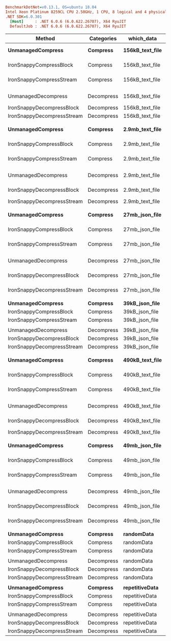 ``` ini

BenchmarkDotNet=v0.13.1, OS=ubuntu 18.04
Intel Xeon Platinum 8259CL CPU 2.50GHz, 1 CPU, 8 logical and 4 physical cores
.NET SDK=6.0.301
  [Host]     : .NET 6.0.6 (6.0.622.26707), X64 RyuJIT
  DefaultJob : .NET 6.0.6 (6.0.622.26707), X64 RyuJIT


```
|                     Method | Categories |      which_data |           Mean |         Error |        StdDev |         Median | Ratio | RatioSD |
|--------------------------- |----------- |---------------- |---------------:|--------------:|--------------:|---------------:|------:|--------:|
|          **UnmanagedCompress** |   **Compress** | **156kB_text_file** |   **2,296.084 μs** |     **4.4959 μs** |     **4.2055 μs** |   **2,293.706 μs** |  **1.00** |    **0.00** |
|    IronSnappyCompressBlock |   Compress | 156kB_text_file |   1,098.062 μs |     1.3946 μs |     1.2363 μs |   1,098.111 μs |  0.48 |    0.00 |
|   IronSnappyCompressStream |   Compress | 156kB_text_file |   1,588.488 μs |     2.7696 μs |     2.3128 μs |   1,588.666 μs |  0.69 |    0.00 |
|                            |            |                 |                |               |               |                |       |         |
|        UnmanagedDecompress | Decompress | 156kB_text_file |   1,031.660 μs |     1.7465 μs |     1.5482 μs |   1,031.298 μs |  1.00 |    0.00 |
|  IronSnappyDecompressBlock | Decompress | 156kB_text_file |     634.622 μs |     1.7398 μs |     1.4528 μs |     634.661 μs |  0.62 |    0.00 |
| IronSnappyDecompressStream | Decompress | 156kB_text_file |     486.997 μs |     0.3386 μs |     0.3002 μs |     487.043 μs |  0.47 |    0.00 |
|                            |            |                 |                |               |               |                |       |         |
|          **UnmanagedCompress** |   **Compress** | **2.9mb_text_file** |  **41,211.230 μs** |   **412.2883 μs** |   **385.6548 μs** |  **41,345.556 μs** |  **1.00** |    **0.00** |
|    IronSnappyCompressBlock |   Compress | 2.9mb_text_file |  17,903.072 μs |    15.2791 μs |    14.2920 μs |  17,905.238 μs |  0.43 |    0.00 |
|   IronSnappyCompressStream |   Compress | 2.9mb_text_file |  28,482.657 μs |   171.8345 μs |   160.7341 μs |  28,580.554 μs |  0.69 |    0.00 |
|                            |            |                 |                |               |               |                |       |         |
|        UnmanagedDecompress | Decompress | 2.9mb_text_file |  18,416.645 μs |    15.6578 μs |    14.6463 μs |  18,414.334 μs |  1.00 |    0.00 |
|  IronSnappyDecompressBlock | Decompress | 2.9mb_text_file |  10,407.265 μs |   202.8071 μs |   189.7059 μs |  10,568.626 μs |  0.57 |    0.01 |
| IronSnappyDecompressStream | Decompress | 2.9mb_text_file |     572.914 μs |    12.6236 μs |    37.2209 μs |     581.760 μs |  0.03 |    0.00 |
|                            |            |                 |                |               |               |                |       |         |
|          **UnmanagedCompress** |   **Compress** |  **27mb_json_file** | **238,072.954 μs** | **3,743.3508 μs** | **3,501.5326 μs** | **241,059.070 μs** |  **1.00** |    **0.00** |
|    IronSnappyCompressBlock |   Compress |  27mb_json_file | 105,614.567 μs |   327.9367 μs |   306.7522 μs | 105,512.873 μs |  0.44 |    0.01 |
|   IronSnappyCompressStream |   Compress |  27mb_json_file | 195,912.765 μs |   773.3414 μs |   723.3840 μs | 196,177.165 μs |  0.82 |    0.01 |
|                            |            |                 |                |               |               |                |       |         |
|        UnmanagedDecompress | Decompress |  27mb_json_file | 137,081.747 μs |    82.7980 μs |    77.4493 μs | 137,048.979 μs |  1.00 |    0.00 |
|  IronSnappyDecompressBlock | Decompress |  27mb_json_file |  61,566.214 μs |    27.8293 μs |    23.2387 μs |  61,568.877 μs |  0.45 |    0.00 |
| IronSnappyDecompressStream | Decompress |  27mb_json_file |   1,796.735 μs |     4.8835 μs |     4.5680 μs |   1,799.658 μs |  0.01 |    0.00 |
|                            |            |                 |                |               |               |                |       |         |
|          **UnmanagedCompress** |   **Compress** |  **39kB_json_file** |     **344.349 μs** |     **0.6846 μs** |     **0.6069 μs** |     **344.343 μs** |  **1.00** |    **0.00** |
|    IronSnappyCompressBlock |   Compress |  39kB_json_file |     125.581 μs |     0.8985 μs |     0.8405 μs |     125.113 μs |  0.36 |    0.00 |
|   IronSnappyCompressStream |   Compress |  39kB_json_file |     247.689 μs |     0.3435 μs |     0.2868 μs |     247.747 μs |  0.72 |    0.00 |
|                            |            |                 |                |               |               |                |       |         |
|        UnmanagedDecompress | Decompress |  39kB_json_file |      87.718 μs |     0.3167 μs |     0.2807 μs |      87.654 μs |  1.00 |    0.00 |
|  IronSnappyDecompressBlock | Decompress |  39kB_json_file |      37.774 μs |     0.2970 μs |     0.2480 μs |      37.715 μs |  0.43 |    0.00 |
| IronSnappyDecompressStream | Decompress |  39kB_json_file |     180.980 μs |     0.2456 μs |     0.2298 μs |     180.826 μs |  2.06 |    0.01 |
|                            |            |                 |                |               |               |                |       |         |
|          **UnmanagedCompress** |   **Compress** | **490kB_text_file** |   **8,386.718 μs** |     **7.1911 μs** |     **6.0049 μs** |   **8,387.337 μs** |  **1.00** |    **0.00** |
|    IronSnappyCompressBlock |   Compress | 490kB_text_file |   3,786.526 μs |     6.3810 μs |     5.6566 μs |   3,784.944 μs |  0.45 |    0.00 |
|   IronSnappyCompressStream |   Compress | 490kB_text_file |   5,368.196 μs |     7.7547 μs |     6.8743 μs |   5,367.975 μs |  0.64 |    0.00 |
|                            |            |                 |                |               |               |                |       |         |
|        UnmanagedDecompress | Decompress | 490kB_text_file |   3,871.118 μs |    11.7725 μs |    11.0120 μs |   3,870.923 μs |  1.00 |    0.00 |
|  IronSnappyDecompressBlock | Decompress | 490kB_text_file |   2,263.520 μs |     7.8085 μs |     7.3041 μs |   2,259.097 μs |  0.58 |    0.00 |
| IronSnappyDecompressStream | Decompress | 490kB_text_file |     539.768 μs |     0.6967 μs |     0.6176 μs |     539.731 μs |  0.14 |    0.00 |
|                            |            |                 |                |               |               |                |       |         |
|          **UnmanagedCompress** |   **Compress** |  **49mb_json_file** | **537,790.833 μs** | **4,584.6808 μs** | **4,288.5133 μs** | **541,359.806 μs** |  **1.00** |    **0.00** |
|    IronSnappyCompressBlock |   Compress |  49mb_json_file | 247,489.661 μs | 1,775.9872 μs | 1,661.2595 μs | 246,174.121 μs |  0.46 |    0.01 |
|   IronSnappyCompressStream |   Compress |  49mb_json_file | 419,491.114 μs | 4,527.8910 μs | 4,235.3921 μs | 423,026.636 μs |  0.78 |    0.00 |
|                            |            |                 |                |               |               |                |       |         |
|        UnmanagedDecompress | Decompress |  49mb_json_file | 296,584.013 μs |   175.0899 μs |   155.2126 μs | 296,552.735 μs | 1.000 |    0.00 |
|  IronSnappyDecompressBlock | Decompress |  49mb_json_file | 153,802.641 μs |    63.4974 μs |    59.3955 μs | 153,806.510 μs | 0.519 |    0.00 |
| IronSnappyDecompressStream | Decompress |  49mb_json_file |   1,474.286 μs |     7.0510 μs |     6.5955 μs |   1,475.913 μs | 0.005 |    0.00 |
|                            |            |                 |                |               |               |                |       |         |
|          **UnmanagedCompress** |   **Compress** |      **randomData** |       **9.736 μs** |     **0.0535 μs** |     **0.0500 μs** |       **9.731 μs** |  **1.00** |    **0.00** |
|    IronSnappyCompressBlock |   Compress |      randomData |       4.503 μs |     0.0849 μs |     0.0753 μs |       4.466 μs |  0.46 |    0.01 |
|   IronSnappyCompressStream |   Compress |      randomData |      37.312 μs |     0.1694 μs |     0.1502 μs |      37.319 μs |  3.83 |    0.02 |
|                            |            |                 |                |               |               |                |       |         |
|        UnmanagedDecompress | Decompress |      randomData |       4.928 μs |     0.0979 μs |     0.1609 μs |       4.900 μs |  1.00 |    0.00 |
|  IronSnappyDecompressBlock | Decompress |      randomData |       1.150 μs |     0.0080 μs |     0.0071 μs |       1.150 μs |  0.23 |    0.01 |
| IronSnappyDecompressStream | Decompress |      randomData |      46.957 μs |     0.0516 μs |     0.0483 μs |      46.951 μs |  9.42 |    0.32 |
|                            |            |                 |                |               |               |                |       |         |
|          **UnmanagedCompress** |   **Compress** |  **repetitiveData** |       **8.738 μs** |     **0.1436 μs** |     **0.1343 μs** |       **8.679 μs** |  **1.00** |    **0.00** |
|    IronSnappyCompressBlock |   Compress |  repetitiveData |      15.908 μs |     0.2433 μs |     0.2802 μs |      15.792 μs |  1.83 |    0.05 |
|   IronSnappyCompressStream |   Compress |  repetitiveData |      47.016 μs |     0.1184 μs |     0.0989 μs |      47.018 μs |  5.39 |    0.08 |
|                            |            |                 |                |               |               |                |       |         |
|        UnmanagedDecompress | Decompress |  repetitiveData |      14.079 μs |     0.0517 μs |     0.0431 μs |      14.083 μs |  1.00 |    0.00 |
|  IronSnappyDecompressBlock | Decompress |  repetitiveData |      14.510 μs |     0.0909 μs |     0.0850 μs |      14.468 μs |  1.03 |    0.01 |
| IronSnappyDecompressStream | Decompress |  repetitiveData |      59.596 μs |     0.0226 μs |     0.0211 μs |      59.592 μs |  4.23 |    0.01 |
